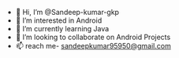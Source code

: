 - 👋 Hi, I’m @Sandeep-kumar-gkp
- 👀 I’m interested in Android
- 🌱 I’m currently learning Java  
- 💞️ I’m looking to collaborate on Android Projects  
- 📫 reach me-  sandeepkumar95950@gmail.com 

<!---
Sandeep-kumar-gkp/Sandeep-kumar-gkp is a ✨ special ✨ repository because its `README.md` (this file) appears on your GitHub profile.
You can click the Preview link to take a look at your changes.
--->
